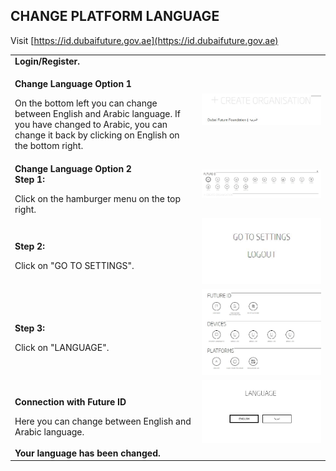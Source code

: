 ## CHANGE PLATFORM LANGUAGE <br>

Visit [https://id.dubaifuture.gov.ae](https://id.dubaifuture.gov.ae)

<table>
  <thead>
  </thead>
  <tbody>
    <tr>
      <tr><td colspan="3"><b>Login/Register.</b></td>
    </tr>
    <tr>
    <td style="text-align: left"><p><b>Change Language Option 1</b></p>On the bottom left you can change between English and Arabic language. If you have changed to Arabic, you can change it back by clicking on English on the bottom right.</td>
    <td style="text-align: center"><img src="changeplatformlanguage01.JPG" alt="Change Language 1"></td>
    </tr>
    <td style="text-align: left"><p><b>Change Language Option 2<br>Step 1:</b></p>Click on the hamburger menu on the top right.</td>
    <td style="text-align: center"><img src="languagefid00.JPG" alt="Language"></td>
    </tr>
    <tr>
    <td style="text-align: left"><p><b>Step 2:</b></p>Click on "GO TO SETTINGS".</td>
    <td style="text-align: center"><img src="languagefid01.JPG" alt="Language"></td>
    </tr>
    <tr>
    <td style="text-align: left"><p><b>Step 3:</b></p>Click on "LANGUAGE".</td>
    <td style="text-align: center"><img src="languagefid02.JPG" alt="Language"></td>
    </tr>
    <tr>
    <td style="text-align: left"><p><b>Connection with Future ID</b></p>Here you can change between English and Arabic language.</td>
    <td style="text-align: center"><img src="languagefid03.JPG" alt="Language"></td>
    </tr>
    <tr>
      <tr><td colspan="3"><b>Your language has been changed.</b></td>
    </tr>
    </tbody>
</table>

